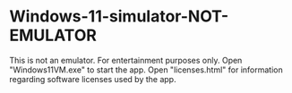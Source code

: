# Windows-11-simulator-NOT-EMULATOR
This is not an emulator. For entertainment purposes only.
Open "Windows11VM.exe" to start the app. Open "licenses.html" for information regarding software licenses used by the app.
